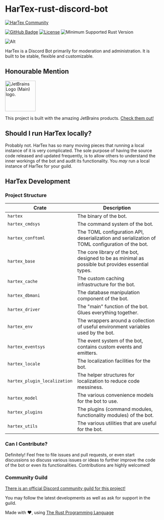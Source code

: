 HarTex-rust-discord-bot
=======================

[![HarTex Community](https://img.shields.io/discord/886101109331075103?color=%237289DA&label=HarTex%20Community&logo=discord&style=for-the-badge)](https://discord.gg/Xu8453VBAv)

[![GitHub Badge](https://img.shields.io/badge/github-HarTex-6f42c1.svg?style=for-the-badge&logo=github)](https://github.com/HT-Studios/HarTex-rust-discord-bot)
[![License](https://img.shields.io/github/license/HarTexTeam/HarTex-rust-discord-bot?style=for-the-badge&logo=pastebin)](https://www.apache.org/licenses/LICENSE-2.0.txt)
![Minimum Supported Rust Version](https://img.shields.io/badge/rust-1.59-93450a.svg?style=for-the-badge&logo=rust)

![Alt](https://repobeats.axiom.co/api/embed/19c38ac467e75c4e7bb533031896ac6e299321c6.svg "Repobeats analytics image")

HarTex is a Discord Bot primarily for moderation and administration. It is built to be stable, flexible and customizable.

Honourable Mention
------------------

<img src="https://resources.jetbrains.com/storage/products/company/brand/logos/jb_beam.png" alt="JetBrains Logo (Main) logo." width="100">

This project is built with the amazing JetBrains products. [Check them out!](https://www.jetbrains.com/)

Should I run HarTex locally?
----------------------------

Probably not. HarTex has so many moving pieces that running a local instance of it is very complicated. The sole purpose of having
the source code released and updated frequently, is to allow others to understand the inner workings of the bot and audit its functionality.
You *may* run a local instance of HarTex for your guild.

HarTex Development
------------------

### Project Structure

| Crate                        | Description                                                                                      |
|------------------------------|--------------------------------------------------------------------------------------------------|
| `hartex`                     | The binary of the bot.                                                                           |
| `hartex_cmdsys`              | The command system of the bot.                                                                   |
| `hartex_conftoml`            | The TOML configuration API, deserialization and serialization of TOML configuration of the bot.  |
| `hartex_base`                | The core library of the bot, designed to be as minimal as possible but provides essential types. |
| `hartex_cache`               | The custom caching infrastructure for the bot.                                                   |
| `hartex_dbmani`              | The database manipulation component of the bot.                                                  |
| `hartex_driver`              | The "main" function of the bot. Glues everything together.                                       |
| `hartex_env`                 | The wrappers around a collection of useful environment variables used by the bot.                |
| `hartex_eventsys`            | The event system of the bot, contains custom events and emitters.                                |
| `hartex_locale`              | The localization facilities for the bot.                                                         |
| `hartex_plugin_localization` | The helper structures for localization to reduce code messiness.                                 |
| `hartex_model`               | The various convenience models for the bot to use.                                               |
| `hartex_plugins`             | The plugins (command modules, functionality modules) of the bot.                                 |
| `hartex_utils`               | The various utilities that are useful for the bot.                                               |

### Can I Contribute?

Definitely! Feel free to file issues and pull requests, or even start discussions so discuss various issues or ideas to further
improve the code of the bot or even its functionalities. Contributions are highly welcomed!

### Community Guild

[There is an official Discord community guild for this project!](https://discord.gg/Xu8453VBAv)

You may follow the latest developments as well as ask for support in the guild.

Made with :heart:, using [The Rust Programming Language](https://www.rust-lang.org/)